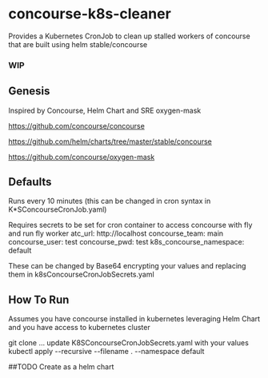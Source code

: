 # concourse-k8s-cleaner
Provides a Kubernetes CronJob to clean up stalled workers of concourse that are built using helm stable/concourse

### WIP

## Genesis
Inspired by Concourse, Helm Chart and SRE oxygen-mask

https://github.com/concourse/concourse

https://github.com/helm/charts/tree/master/stable/concourse

https://github.com/concourse/oxygen-mask

## Defaults
Runs every 10 minutes (this can be changed in cron syntax in K*SConcourseCronJob.yaml)

Requires secrets to be set for cron container to access concourse with fly and run fly worker 
  atc_url: http://localhost
  concourse_team: main
  concourse_user: test
  concourse_pwd: test
  k8s_concourse_namespace: default

  These can be changed by Base64 encrypting your values and replacing them in k8sConcourseCronJobSecrets.yaml

## How To Run
Assumes you have concourse installed in kubernetes leveraging Helm Chart and you have access to kubernetes cluster

git clone ...
update K8SConcourseCronJobSecrets.yaml with your values
kubectl apply --recursive --filename . --namespace default

##TODO
Create as a helm chart

